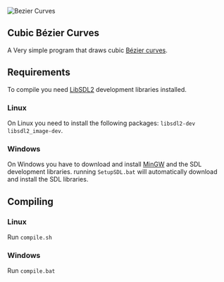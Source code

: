 
![Bezier Curves
](https://i.imgur.com/ABPrMdq.png)
## Cubic Bézier Curves
A Very simple program that draws cubic [Bézier curves](https://en.wikipedia.org/wiki/B%C3%A9zier_curve).

## Requirements
To compile you need [LibSDL2](https://www.libsdl.org/) development libraries installed.
### Linux
On Linux you need to install the following packages: `libsdl2-dev`  `libsdl2_image-dev`.
### Windows
On Windows you have to download and install [MinGW](https://sourceforge.net/projects/mingw/) and the SDL development libraries.
running `SetupSDL.bat` will automatically download and install the SDL libraries.

## Compiling 
### Linux
Run `compile.sh`
### Windows
Run `compile.bat`
